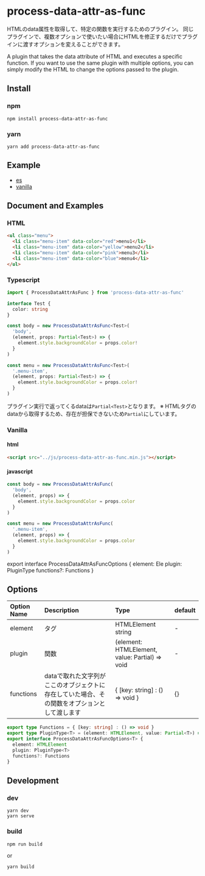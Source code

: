 # process-data-attr-as-func

HTMLのdata属性を取得して、特定の関数を実行するためのプラグイン。
同じプラグインで、複数オプションで使いたい場合にHTMLを修正するだけでプラグインに渡すオプションを変えることができます。

A plugin that takes the data attribute of HTML and executes a specific function.
If you want to use the same plugin with multiple options, you can simply modify the HTML to change the options passed to the plugin.

## Install

### npm 
```terminal
npm install process-data-attr-as-func
```

### yarn
```terminal
yarn add process-data-attr-as-func
```

## Example
* [es](http://github.develo.org/process-data-attr-as-func/docs/example/)
* [vanilla](http://github.develo.org/process-data-attr-as-func/docs/example/vanilla.html)

## Document and Examples

### HTML
```html
<ul class="menu">
  <li class="menu-item" data-color="red">menu1</li>
  <li class="menu-item" data-color="yellow">menu2</li>
  <li class="menu-item" data-color="pink">menu3</li>
  <li class="menu-item" data-color="blue">menu4</li>
</ul>
```

### Typescript 
```typescript
import { ProcessDataAttrAsFunc } from 'process-data-attr-as-func'

interface Test {
  color: string
}

const body = new ProcessDataAttrAsFunc<Test>(
  'body',
  (element, props: Partial<Test>) => {
    element.style.backgroundColor = props.color!
  }
)

const menu = new ProcessDataAttrAsFunc<Test>(
  '.menu-item',
  (element, props: Partial<Test>) => {
    element.style.backgroundColor = props.color!
  }
)
```
プラグイン実行で返ってくるdataは`Partial<Test>`となります。
※ HTMLタグのdataから取得するため、存在が担保できないため`Partial`にしています。

### Vanilla
#### html
```html
<script src="../js/process-data-attr-as-func.min.js"></script>
```

#### javascript
```javascript
const body = new ProcessDataAttrAsFunc(
  'body',
  (element, props) => {
    element.style.backgroundColor = props.color
  }
)

const menu = new ProcessDataAttrAsFunc(
  '.menu-item',
  (element, props) => {
    element.style.backgroundColor = props.color
  }
)
```

export interface ProcessDataAttrAsFuncOptions<T> {
  element: Ele
  plugin: PluginType<T>
  functions?: Functions
}

## Options

| Option Name | Description | Type |default
|:-----------|:------------|:------------|:------------|
| element      | タグ | HTMLElement string | -
| plugin  | 関数 | (element: HTMLElement, value: Partial<T>) => void | -
| functions | dataで取れた文字列がここのオブジェクトに存在していた場合、その関数をオプションとして渡します | { [key: string] : () => void } | {}
```typescript
export type Functions = { [key: string] : () => void }
export type PluginType<T> = (element: HTMLElement, value: Partial<T>) => void
export interface ProcessDataAttrAsFuncOptions<T> {
  element: HTMLElement
  plugin: PluginType<T>
  functions?: Functions
}
```

## Development
### dev
```
yarn dev
yarn serve
```

### build
```
npm run build
```

or

```
yarn build
```
